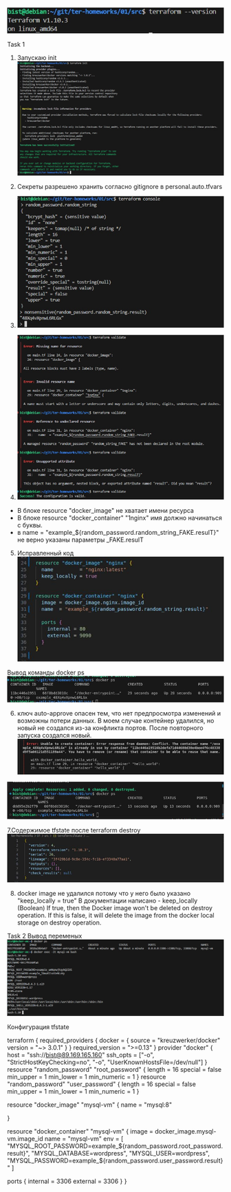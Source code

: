 ![alt text](0.t-version.jpg)

Task 1
1. Запускаю init
![alt text](<1.1 t-init.jpg>)

2. Секреты разрешено хранить согласно gitignore в personal.auto.tfvars
3. ![alt text](<1.3. rando,_pass.jpg>)
4. ![alt text](<1.4 errors.jpg>)

- В блоке resource "docker_image" не хватает имени ресурса
- В блоке resource "docker_container" "1nginx" имя должно начинаться с буквы.
- в name  = "example_${random_password.random_string_FAKE.resulT}" не верно указаны параметры _FAKE.resulT
5. Исправленный код
 ![alt text](<1.5 new-code.jpg>)

 Вывод команды docker ps
 ![alt text](1.5docker-ps.jpg)

 6. ключ auto-approve опасен тем, что нет предпросмотра изменений и возможны потери данных. В моем случае контейнер удалился, но новый не создался из-за конфликта портов. После повторного запуска создался новый.
 ![alt text](<1.6 unable-to-create.jpg>)

 ![alt text](<1.6 new-auto-aprove.jpg>)

 7.Содержимое tfstate после terraform destroy
 ![alt text](<1.7 tf-state.jpg>)

 8. docker image не удалился потому что у него было указано  "keep_locally = true"
 В документации написано - keep_locally (Boolean) If true, then the Docker image won't be deleted on destroy operation. If this is false, it will delete the image from the docker local storage on destroy operation.

 Task 2
 Вывод переменых
 ![alt text](<2.1 env.jpg>)

 Конфигурация tfstate

 terraform {
  required_providers {
    docker = {
      source  = "kreuzwerker/docker"
      version = "~> 3.0.1"
    }
  }
  required_version = ">=0.13"
}
provider "docker" {
  host = "ssh://bist@89.169.165.160"
  ssh_opts = ["-o", "StrictHostKeyChecking=no", "-o", "UserKnownHostsFile=/dev/null"]
}
resource "random_password" "root_password" {
  length      = 16
  special     = false
  min_upper   = 1
  min_lower   = 1
  min_numeric = 1
}
resource "random_password" "user_password" {
  length      = 16
  special     = false
  min_upper   = 1
  min_lower   = 1
  min_numeric = 1
}

resource "docker_image" "mysql-vm" {
  name         = "mysql:8"
  
 }

resource "docker_container" "mysql-vm" {
  image = docker_image.mysql-vm.image_id
  name  = "mysql-vm"
  env = [
    "MYSQL_ROOT_PASSWORD=example_${random_password.root_password.result}",
    "MYSQL_DATABASE=wordpress",
    "MYSQL_USER=wordpress",
    "MYSQL_PASSWORD=example_${random_password.user_password.result}"
  ]

  ports {
    internal = 3306
    external = 3306
  }
 }

